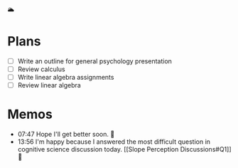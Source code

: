 🌥️

# Plans

- [ ] Write an outline for general psychology presentation
- [ ] Review calculus
- [ ] Write linear algebra assignments 
- [ ] Review linear algebra 

# Memos

- 07:47 Hope I'll get better soon. 🥶
- 13:56 I'm happy because I answered the most difficult question in cognitive science discussion today. [[Slope Perception Discussions#Q1]] 😤